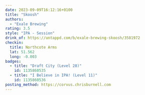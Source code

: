 ```yaml
---
date: 2023-09-09T16:12:16+0100
title: "Skoosh"
authors:
  - "Exale Brewing"
rating: 3.5
style: "IPA - Session"
drink_of: https://untappd.com/b/exale-brewing-skoosh/3581972
checkin:
  title: Northcote Arms
  lat: 51.562
  long: -0.003
badges:
  - title: "Draft City (Level 28)"
    id: 1135860535
  - title: "I Believe in IPA! (Level 11)"
    id: 1135860536
posting_method: https://corvus.chrisburnell.com
---
```

